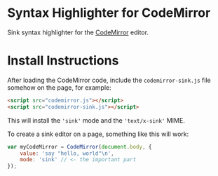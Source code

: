 Syntax Highlighter for CodeMirror
=================================

Sink syntax highlighter for the [CodeMirror](http://codemirror.net) editor.

Install Instructions
====================

After loading the CodeMirror code, include the `codemirror-sink.js` file somehow on the page, for
example:

```html
<script src="codemirror.js"></script>
<script src="codemirror-sink.js"></script>
```

This will install the `'sink'` mode and the `'text/x-sink'` MIME.

To create a sink editor on a page, something like this will work:

```javascript
var myCodeMirror = CodeMirror(document.body, {
	value: 'say "hello, world"\n',
	mode: 'sink' // <- the important part
});
```
